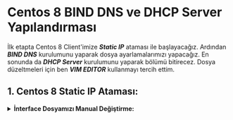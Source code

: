 # Centos 8 BIND DNS ve DHCP Server Yapılandırması


İlk etapta Centos 8 Client'imize ***Static IP*** ataması ile başlayacağız. Ardından ***BIND DNS*** kurulumunu yaparak dosya ayarlamalarımızı yapacağız. En sonunda da ***DHCP Server*** kurulumunu yaparak bölümü bitirecez. Dosya düzeltmeleri için ben ***VIM EDITOR*** kullanmayı tercih ettim.


## 1. Centos 8 Static IP Ataması:

<details>
  
  <b><summary> İnterface Dosyamızı Manual Değiştirme: </summary>
  
  ip a komutunu kullanarak <i>Network Interface'lerimizi</i> görüntülüyoruz. \
  
  
  
</detais>




